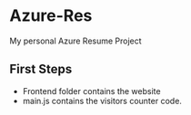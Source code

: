 # Azure-Res
My personal Azure Resume Project

## First Steps
- Frontend folder contains the website
- main.js contains the visitors counter code.